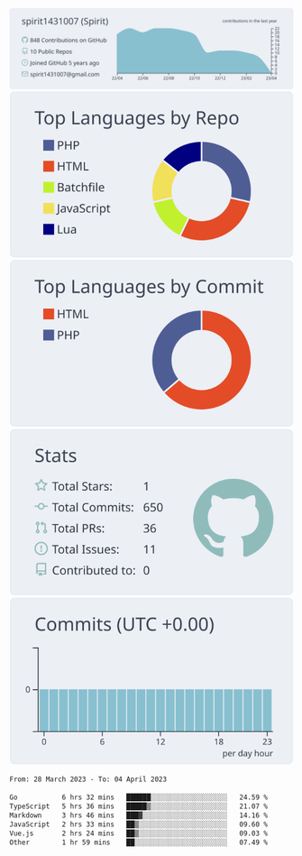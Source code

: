 [![](https://raw.githubusercontent.com/spirit1431007/spirit1431007/master/profile-summary-card-output/nord_bright/0-profile-details.svg)](https://git.io/spiritx)
[![](https://raw.githubusercontent.com/spirit1431007/spirit1431007/master/profile-summary-card-output/nord_bright/1-repos-per-language.svg)](https://git.io/spiritx) [![](https://raw.githubusercontent.com/spirit1431007/spirit1431007/master/profile-summary-card-output/nord_bright/2-most-commit-language.svg)](https://git.io/spiritx)
[![](https://raw.githubusercontent.com/spirit1431007/spirit1431007/master/profile-summary-card-output/nord_bright/3-stats.svg)](https://git.io/spiritx) [![](https://raw.githubusercontent.com/spirit1431007/spirit1431007/master/profile-summary-card-output/nord_bright/4-productive-time.svg)](https://git.io/spiritx)

<!--START_SECTION:waka-->

```text
From: 28 March 2023 - To: 04 April 2023

Go           6 hrs 32 mins   ██████░░░░░░░░░░░░░░░░░░░   24.59 %
TypeScript   5 hrs 36 mins   █████▒░░░░░░░░░░░░░░░░░░░   21.07 %
Markdown     3 hrs 46 mins   ███▓░░░░░░░░░░░░░░░░░░░░░   14.16 %
JavaScript   2 hrs 33 mins   ██▒░░░░░░░░░░░░░░░░░░░░░░   09.60 %
Vue.js       2 hrs 24 mins   ██▒░░░░░░░░░░░░░░░░░░░░░░   09.03 %
Other        1 hr 59 mins    ██░░░░░░░░░░░░░░░░░░░░░░░   07.49 %
```

<!--END_SECTION:waka-->
